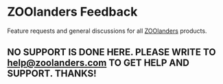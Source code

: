 # ZOOlanders Feedback

Feature requests and general discussions for all [ZOOlanders](https://zoolanders.com) products.

## NO SUPPORT IS DONE HERE. PLEASE WRITE TO [help@zoolanders.com](mailto:help@zoolanders.com) TO GET HELP AND SUPPORT. THANKS!
